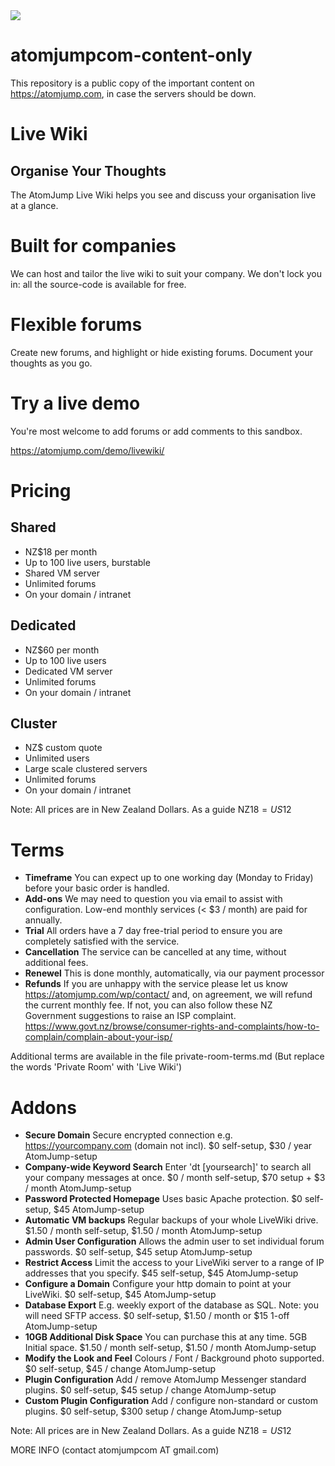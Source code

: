 <img src="https://atomjump.com/images/logo80.png">

# atomjumpcom-content-only
This repository is a public copy of the important content on https://atomjump.com, 
in case the servers should be down.


# Live Wiki

## Organise Your Thoughts
The AtomJump Live Wiki helps you see and discuss your organisation live at a glance.

# Built for companies
We can host and tailor the live wiki to suit your company. We don't lock you in: all the source-code is available for free.

# Flexible forums
Create new forums, and highlight or hide existing forums. Document your thoughts as you go.

 
# Try a live demo
You're most welcome to add forums or add comments to this sandbox.

https://atomjump.com/demo/livewiki/

# Pricing

## Shared

* NZ$18 per month
* Up to 100 live users, burstable
* Shared VM server
* Unlimited forums
* On your domain / intranet

## Dedicated

* NZ$60 per month
* Up to 100 live users
* Dedicated VM server
* Unlimited forums
* On your domain / intranet

## Cluster

* NZ$ custom quote
* Unlimited users
* Large scale clustered servers
* Unlimited forums
* On your domain / intranet


Note: All prices are in New Zealand Dollars. As a guide NZ$18 = US$12

# Terms

* __Timeframe__ 	You can expect up to one working day (Monday to Friday) before your basic order is handled.
* __Add-ons__ We may need to question you via email to assist with configuration. Low-end monthly services (< $3 / month) are paid for annually.
* __Trial__ 	All orders have a 7 day free-trial period to ensure you are completely satisfied with the service.
* __Cancellation__    The service can be cancelled at any time, without additional fees.
* __Renewel__   This is done monthly, automatically, via our payment processor
* __Refunds__ If you are unhappy with the service please let us know https://atomjump.com/wp/contact/ and, on agreement, we will refund the current monthly fee. If not, you can also follow these NZ Government suggestions to raise an ISP complaint. https://www.govt.nz/browse/consumer-rights-and-complaints/how-to-complain/complain-about-your-isp/

Additional terms are available in the file private-room-terms.md (But replace the words 'Private Room' with 'Live Wiki')

# Addons

* __Secure Domain__ Secure encrypted connection e.g. https://yourcompany.com (domain not incl). 	$0 self-setup,	$30 / year AtomJump-setup
* __Company-wide Keyword Search__ Enter 'dt [yoursearch]' to search all your company messages at once.  $0 / month self-setup, $70 setup + $3 / month AtomJump-setup
* __Password Protected Homepage__ Uses basic Apache protection. $0 self-setup, $45 AtomJump-setup
* __Automatic VM backups__ Regular backups of your whole LiveWiki drive. $1.50 / month self-setup, $1.50 / month AtomJump-setup
* __Admin User Configuration__ Allows the admin user to set individual forum passwords. $0 self-setup, $45 setup AtomJump-setup
* __Restrict Access__ Limit the access to your LiveWiki server to a range of IP addresses that you specify. $45 self-setup, $45 AtomJump-setup 
* __Configure a Domain__ Configure your http domain to point at your LiveWiki. $0 self-setup,	$45 AtomJump-setup
* __Database Export__ E.g. weekly export of the database as SQL. Note: you will need SFTP access. $0 self-setup, 	$1.50 / month or $15 1-off AtomJump-setup
* __10GB Additional Disk Space__ You can purchase this at any time. 5GB Initial space. $1.50 / month self-setup, $1.50 / month AtomJump-setup
* __Modify the Look and Feel__ Colours / Font / Background photo supported. $0 self-setup, 	$45 / change AtomJump-setup
* __Plugin Configuration__ Add / remove AtomJump Messenger standard plugins. $0 self-setup, 	$45 setup / change AtomJump-setup
* __Custom Plugin Configuration__ Add / configure non-standard or custom plugins. $0 self-setup, 	$300 setup / change AtomJump-setup

Note: All prices are in New Zealand Dollars. As a guide NZ$18 = US$12





MORE INFO (contact atomjumpcom AT gmail.com)

